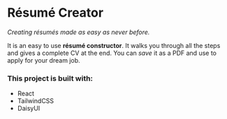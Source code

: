 # Résumé Creator

*Creating résumés made as easy as never before.* 

It is an easy to use **résumé constructor**. 
It walks you through all the steps and gives a complete CV at the end. 
You can *save* it as a PDF and use to apply for your dream job.
 
### This project is built with: 
- React
- TailwindCSS
- DaisyUI
